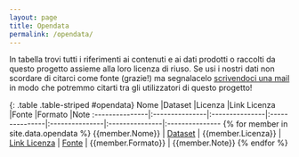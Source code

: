```yaml
---
layout: page
title: Opendata
permalink: /opendata/
---
```



In tabella trovi tutti i riferimenti ai contenuti e ai dati prodotti o raccolti da questo progetto assieme alla loro licenza di riuso.
Se usi i nostri dati non scordare di citarci come fonte (grazie!) ma segnalacelo [scrivendoci una mail](mailto:covid19ita@gmail.com) in modo che potremmo citarti tra
gli utilizzatori di questo progetto!

{: .table .table-striped #opendata}
Nome            |Dataset         |Licenza         |Link Licenza    |Fonte           |Formato         |Note
:---------------|:---------------|:---------------|:---------------|:---------------|:---------------|:---------------
{% for member in site.data.opendata %} {{member.Nome}} | [Dataset]({{member.Dataset}}) | {{member.Licenza}} | [Link Licenza]({{member.Linklicenza}}) | [Fonte]({{member.Fonte}}) | {{member.Formato}} | {{member.Note}}
{% endfor %}

